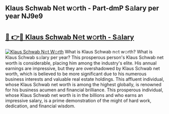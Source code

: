 ## Klaus Schwab N𝚎t w𝚘rth - Part-dmP S𝚊lary per year NJ9e9

# <h2><a href="http://gc2hgvz.nevu.top/?p=Klaus+Schwab">🔗 👉🔴 Klaus Schwab N𝚎t w𝚘rth - S𝚊lary</a></h2>

[![Klaus Schwab N𝚎t W𝚘rth](https://i.imgur.com/Oavwk0R.jpeg)](http://gc2hgvz.nevu.top/?p=Klaus+Schwab)
What is Klaus Schwab n𝚎t w𝚘rth? What is Klaus Schwab s𝚊lary per year?
This prosperous person's Klaus Schwab net worth is considerable, placing him among the industry's elite. His annual earnings are impressive, but they are overshadowed by Klaus Schwab net worth, which is believed to be more significant due to his numerous business interests and valuable real estate holdings. This affluent individual, whose Klaus Schwab net worth is among the highest globally, is renowned for his business acumen and financial brilliance. This prosperous individual, whose Klaus Schwab net worth is in the billions and who earns an impressive salary, is a prime demonstration of the might of hard work, dedication, and financial wisdom.

